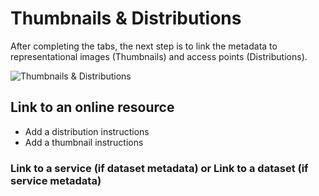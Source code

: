 
# Thumbnails & Distributions 
After completing the tabs, the next step is to link the metadata to representational images (Thumbnails) and access points (Distributions). 

![Thumbnails & Distributions](image/thumbsDists.png)

## Link to an online resource
* Add a distribution instructions
* Add a thumbnail instructions

### Link to a service (if dataset metadata) or Link to a dataset (if service metadata)



    
